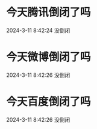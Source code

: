 # 今天腾讯倒闭了吗

2024-3-11 8:42:24 没倒闭

# 今天微博倒闭了吗

2024-3-11 8:42:26 没倒闭

# 今天百度倒闭了吗

2024-3-11 8:42:26 没倒闭

